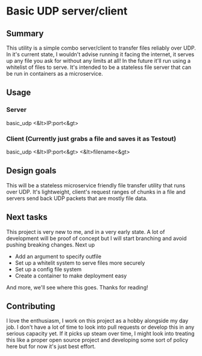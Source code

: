 # Basic UDP server/client

## Summary
This utility is a simple combo server/client to transfer files reliably over UDP.  In it's current state, I wouldn't advise running it facing the internet, it serves up any file you ask for without any limits at all!  In the future it'll run using a whitelist of files to serve.  It's intended to be a stateless file server that can be run in containers as a microservice.



## Usage
### Server
basic_udp <&lt>IP:port<&gt>

### Client (Currently just grabs a file and saves it as Testout)
basic_udp <&lt>IP:port<&gt> <&lt>filename<&gt>


## Design goals
This will be a stateless microservice friendly file transfer utility that runs over UDP.  It's lightweight, client's request ranges of chunks in a file and servers send back UDP packets that are mostly file data.


## Next tasks
This project is very new to me, and in a very early state.  A lot of development will be proof of concept but I will start branching and avoid pushing breaking changes.  Next up
- Add an argument to specify outfile
- Set up a whitelit system to serve files more securely
- Set up a config file system
- Create a container to make deployment easy

And more, we'll see where this goes.  Thanks for reading!

## Contributing
I love the enthusiasm, I work on this project as a hobby alongside my day job.  I don't have a lot of time to look into pull requests or develop this in any serious capacity yet.  If it picks up steam over time, I might look into treating this like a proper open source project and developing some sort of policy here but for now it's just best effort.